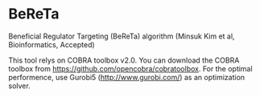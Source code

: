 # BeReTa
Beneficial Regulator Targeting (BeReTa) algorithm (Minsuk Kim et al, Bioinformatics, Accepted)

This tool relys on COBRA toolbox v2.0. You can download the COBRA toolbox from https://github.com/opencobra/cobratoolbox. For the optimal performence, use Gurobi5 (http://www.gurobi.com/) as an optimization solver.
